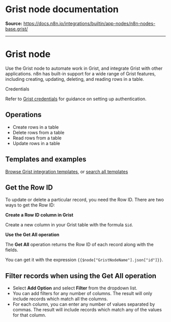 # Grist node documentation

**Source:** https://docs.n8n.io/integrations/builtin/app-nodes/n8n-nodes-base.grist/

---

# Grist node

Use the Grist node to automate work in Grist, and integrate Grist with other applications. n8n has built-in support for a wide range of Grist features, including creating, updating, deleting, and reading rows in a table.

Credentials

Refer to [Grist credentials](../../credentials/grist/) for guidance on setting up authentication.

## Operations

- Create rows in a table
- Delete rows from a table
- Read rows from a table
- Update rows in a table

## Templates and examples

[Browse Grist integration templates](https://n8n.io/integrations/grist/), or [search all templates](https://n8n.io/workflows/)

## Get the Row ID

To update or delete a particular record, you need the Row ID. There are two ways to get the Row ID:

**Create a Row ID column in Grist**

Create a new column in your Grist table with the formula `$id`.

**Use the Get All operation**

The **Get All** operation returns the Row ID of each record along with the fields.

You can get it with the expression `{{$node["GristNodeName"].json["id"]}}`.

## Filter records when using the Get All operation

- Select **Add Option** and select **Filter** from the dropdown list.
- You can add filters for any number of columns. The result will only include records which match all the columns.
- For each column, you can enter any number of values separated by commas. The result will include records which match any of the values for that column.
